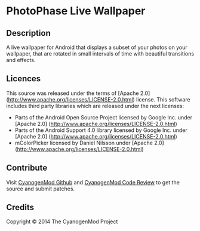 PhotoPhase Live Wallpaper
=========================

Description
-----------
A live wallpaper for Android that displays a subset of your photos on your
wallpaper, that are rotated in small intervals of time with beautiful
transitions and effects.

Licences
--------
This source was released under the terms of [Apache 2.0]
(http://www.apache.org/licenses/LICENSE-2.0.html) license. This software includes
third party libraries which are released under the next licenses:

* Parts of the Android Open Source Project licensed by Google Inc. under [Apache 2.0]
(http://www.apache.org/licenses/LICENSE-2.0.html)
* Parts of the Android Support 4.0 library licensed by Google Inc. under [Apache 2.0]
(http://www.apache.org/licenses/LICENSE-2.0.html)
* mColorPicker licensed by Daniel Nilsson under [Apache 2.0]
(http://www.apache.org/licenses/LICENSE-2.0.html)

Contribute
----------
Visit [CyanogenMod Github](https://github.com/CyanogenMod/android_packages_wallpapers_PhotoPhase)
and [CyanogenMod Code Review](http://review.cyanogenmod.org/) to get the source
and submit patches.

Credits
-----------
Copyright © 2014 The CyanogenMod Project
